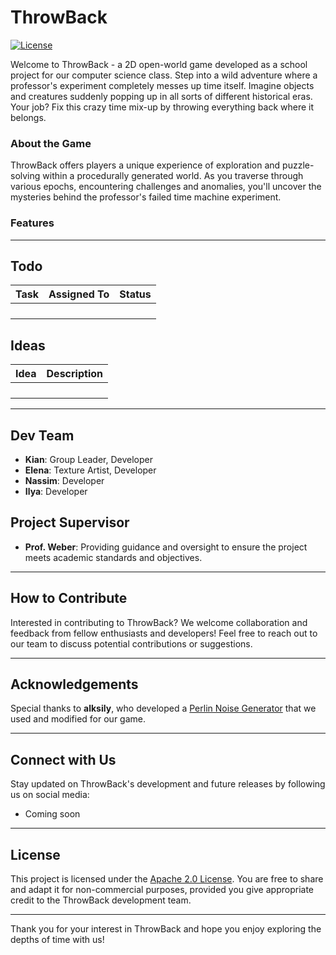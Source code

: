 # ThrowBack
[![License](https://img.shields.io/badge/License-Apache_2.0-blue.svg)](https://github.com/DaPlatypus26/ThrowBack?tab=Apache-2.0-1-ov-file#)

Welcome to ThrowBack - a 2D open-world game developed as a school project for our computer science class. Step into a wild adventure where a professor's experiment completely messes up time itself. Imagine objects and creatures suddenly popping up in all sorts of different historical eras. Your job? Fix this crazy time mix-up by throwing everything back where it belongs.

### About the Game

ThrowBack offers players a unique experience of exploration and puzzle-solving within a procedurally generated world. As you traverse through various epochs, encountering challenges and anomalies, you'll uncover the mysteries behind the professor's failed time machine experiment.

### Features



---

## Todo

| Task | Assigned To | Status |
|------|-------------|--------|
|      |             |        |
|      |             |        |
|      |             |        |
|      |             |        |

## Ideas

| Idea | Description |
|------|-------------|
|      |             |
|      |             |
|      |             |
|      |             |

---

## Dev Team

- **Kian**: Group Leader, Developer
- **Elena**: Texture Artist, Developer
- **Nassim**: Developer
- **Ilya**: Developer

## Project Supervisor

- **Prof. Weber**: Providing guidance and oversight to ensure the project meets academic standards and objectives.

---

## How to Contribute

Interested in contributing to ThrowBack? We welcome collaboration and feedback from fellow enthusiasts and developers! Feel free to reach out to our team to discuss potential contributions or suggestions.

---

## Acknowledgements

Special thanks to **alksily**, who developed a [Perlin Noise Generator](https://gist.github.com/alksily/7a85a1898e65c936f861ee93516e397d) that we used and modified for our game.

---

## Connect with Us

Stay updated on ThrowBack's development and future releases by following us on social media:

- Coming soon

---

## License

This project is licensed under the [Apache 2.0 License](https://github.com/DaPlatypus26/ThrowBack?tab=Apache-2.0-1-ov-file#). You are free to share and adapt it for non-commercial purposes, provided you give appropriate credit to the ThrowBack development team.

---

Thank you for your interest in ThrowBack and hope you enjoy exploring the depths of time with us!
